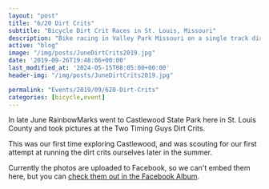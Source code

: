 ```yaml
---
layout: "post"
title: "6/20 Dirt Crits"
subtitle: "Bicycle Dirt Crit Races in St. Louis, Missouri"
description: "Bike racing in Valley Park Missouri on a single track dirt course in June 2019"
active: "blog"
image: "/img/posts/JuneDirtCrits2019.jpg"
date: '2019-09-26T19:48:06+00:00'
last_modified_at: '2024-05-15T08:05:00+00:00'
header-img: "/img/posts/JuneDirtCrits2019.jpg"

permalink: "Events/2019/09/620-Dirt-Crits"
categories: [bicycle,event]
---
```


In late June RainbowMarks went to Castlewood State Park here in St. Louis County and took pictures at the Two Timing Guys Dirt Crits.

This was our first time exploring Castlewood, and was scouting for our first attempt at running the dirt crits ourselves later in the summer.

Currently the photos are uploaded to Facebook, so we can't embed them here, but you can [check them out in the Facebook Album](https://www.facebook.com/media/set/?set=a.1618354151631438).
